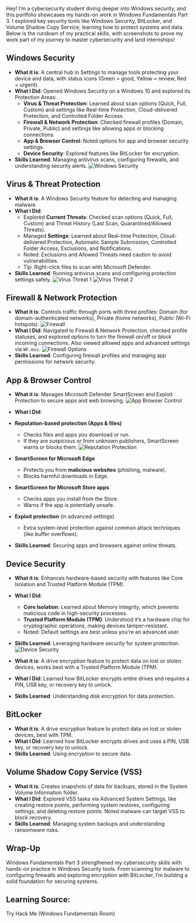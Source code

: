 Hey! I’m a cybersecurity student diving deeper into Windows security, and this portfolio showcases my hands-on work in Windows Fundamentals Part 3. I explored key security tools like Windows Security, BitLocker, and Volume Shadow Copy Service, learning how to protect systems and data. Below is the rundown of my practical skills, with screenshots to prove my work part of my journey to master cybersecurity and land internships!

## Windows Security

- **What it is**: A central hub in Settings to manage tools protecting your device and data, with status icons (Green = good, Yellow = review, Red = urgent).
- **What I Did**: Opened Windows Security on a Windows 10 and explored its Protection Areas:
    - **Virus & Threat Protection**: Learned about scan options (Quick, Full, Custom) and settings like Real-time Protection, Cloud-delivered Protection, and Controlled Folder Access.
    - **Firewall & Network Protection**: Checked firewall profiles (Domain, Private, Public) and settings like allowing apps or blocking connections.
    - **App & Browser Control**: Noted options for app and browser security settings.
    - **Device Security**: Explored features like BitLocker for encryption.
- **Skills Learned**: Managing antivirus scans, configuring firewalls, and understanding security alerts.
![Windows Security](screenshots/Pasted%20image%2020250920204957.png)

## Virus & Threat Protection

- **What it is**: A Windows Security feature for detecting and managing malware.
- **What I Did**:
    - Explored **Current Threats**: Checked scan options (Quick, Full, Custom) and Threat History (Last Scan, Quarantined/Allowed Threats).
    - Managed **Settings**: Learned about Real-time Protection, Cloud-delivered Protection, Automatic Sample Submission, Controlled Folder Access, Exclusions, and Notifications.
    - Noted: Exclusions and Allowed Threats need caution to avoid vulnerabilities.
    - Tip: Right-click files to scan with Microsoft Defender.
- **Skills Learned**: Running antivirus scans and configuring protection settings safely.
![Virus Threat 1](screenshots/Pasted%20image%2020250920205127.png)
![Virus Threat 2](screenshots/Pasted%20image%2020250920205221.png)

## Firewall & Network Protection

- **What it is**: Controls traffic through ports with three profiles: Domain (for domain-authenticated networks), Private (home networks), Public (Wi-Fi hotspots).
![Firewall](screenshots/Pasted%20image%2020250920205412.png)
- **What I Did**: Navigated to Firewall & Network Protection, checked profile statuses, and explored options to turn the firewall on/off or block incoming connections. Also viewed allowed apps and advanced settings via `WF.msc`.
![Firewall Options](screenshots/Pasted%20image%2020250920205616.png)
- **Skills Learned**: Configuring firewall profiles and managing app permissions for network security.

## App & Browser Control

- **What it is**: Manages Microsoft Defender SmartScreen and Exploit Protection to secure apps and web browsing.
![App Browser Control](screenshots/Pasted%20image%2020250920212313.png)
- **What I Did**:

- **Reputation-based protection (Apps & files)**
    - Checks files and apps you download or run.
    - If they are suspicious or from unknown publishers, SmartScreen warns or blocks them.
![Reputation Protection](screenshots/Pasted%20image%2020250920212246.png)
- **SmartScreen for Microsoft Edge**    
    - Protects you from **malicious websites** (phishing, malware).
    - Blocks harmful downloads in Edge.

- **SmartScreen for Microsoft Store apps**
    - Checks apps you install from the Store.
    - Warns if the app is potentially unsafe.

- **Exploit protection** (in advanced settings)
    - Extra system-level protection against common attack techniques (like buffer overflows).

- **Skills Learned**: Securing apps and browsers against online threats.

## Device Security

- **What it is**: Enhances hardware-based security with features like Core Isolation and Trusted Platform Module (TPM).

- **What I Did**:

    - **Core Isolation**: Learned about Memory Integrity, which prevents malicious code in high-security processes.
    - **Trusted Platform Module (TPM)**: Understood it’s a hardware chip for cryptographic operations, making devices tamper-resistant.
    - Noted: Default settings are best unless you’re an advanced user.

- **Skills Learned**: Leveraging hardware security for system protection.
![Device Security](screenshots/Pasted%20image%2020250920220451.png)

- **What it is**: A drive encryption feature to protect data on lost or stolen devices, works best with a Trusted Platform Module (TPM).
- **What I Did**: Learned how BitLocker encrypts entire drives and requires a PIN, USB key, or recovery key to unlock.
- **Skills Learned**: Understanding disk encryption for data protection.

## BitLocker

- **What it is**: A drive encryption feature to protect data on lost or stolen devices, best with TPM.
- **What I Did**: Learned how BitLocker encrypts drives and uses a PIN, USB key, or recovery key to unlock.
- **Skills Learned**: Using encryption to secure data.

## Volume Shadow Copy Service (VSS)

- **What it is**: Creates snapshots of data for backups, stored in the System Volume Information folder.
- **What I Did**: Explored VSS tasks via Advanced System Settings, like creating restore points, performing system restores, configuring settings, and deleting restore points. Noted malware can target VSS to block recovery.
- **Skills Learned**: Managing system backups and understanding ransomware risks.

## Wrap-Up

Windows Fundamentals Part 3 strengthened my cybersecurity skills with hands-on practice in Windows Security tools. From scanning for malware to configuring firewalls and exploring encryption with BitLocker, I’m building a solid foundation for securing systems.

## Learning Source:

Try Hack Me (Windows Fundamentals Room)
